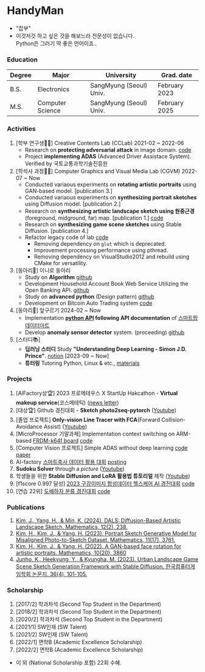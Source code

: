 # HandyMan
- "잡부"
- 이것저것 하고 싶은 것을 해보느라 전문성이 없습니다.<br> Python은 그러기 딱 좋은 언어이죠..

### Education

| Degree           | Major             | University             | Grad. date    |
| ---------------- |-----------------  | ---------------------- | ------------------ |
| B.S.             | Electronics       | SangMyung (Seoul) Univ.| February 2023      |
| M.S.             | Computer Science  | SangMyung (Seoul) Univ.| February 2025      |

### Activities
1. [학부 연구생🧑‍💻] Creative Contents Lab (CCLab) 2021-02 ~ 2022-06
   - Research on **protecting adversarial attack** in image domain. [code](https://github.com/comeeasy/R320_VOneNet)
   - Project **implementing ADAS** (Advanced Driver Assistace System). Verified by 국토교통과학기술진흥원
3. [학석사 과정🧑‍💻] Computer Graphics and Visual Media Lab (CGVM) 2022-07 ~ Now
   - Conducted variaous experiments on **rotating artistic portraits** using GAN-based model. [publication 3.]
   - Conducted variaous experiments on **synthesizing portrait sketches** using Diffusion model. [publication 2.]
   - Research on **synthesizing artistic landscape sketch using 원중근경** (foreground, midground, far) map. [publication 1.] [code](https://github.com/comeeasy/DALS) 
   - Research on **synthesizing game scene sketches** using Stable Diffusion. [publication 4.]
   - Refactor legacy code of lab [code](https://github.com/comeeasy/CGVM_FDoG_opencv)
        - Removing dependency on `glut` which is deprecated.
        - Improvement processing performance using pthread.
        - Removing dependency on VisualStudio2012 and rebuild using CMake for versatility.
5. [동아리👫] 이니로 동아리
   - Study on **Algorithm** [github](https://github.com/comeeasy/Algorithm-study/tree/main/joono)
   - Development Household Account Book Web Service Utilizing the Open Banking API. [github](https://github.com/auddus16/this_much?tab=readme-ov-file)
   - Study on **advanced python** (Design pattern) [github](https://github.com/jiminAn/Python_Clean_Code/tree/main/joono)
   - Development on Bitcoin Auto Trading system [code](https://github.com/comeeasy/Coin_Auto_Trading) 
7. [동아리👫] 앞구르기 2024-02 ~ Now
   - Implementation **[python API](https://github.com/roll4ward/SmartFarmDataMartAPI) following API documentation** of [스마트팜데이터마트](https://data.smartfarmkorea.net/openApi/openApiUseInfo.do?menuId=M060501)
   - Develop **anomaly sensor detector** system. (proceeding) [github](https://github.com/roll4ward/AnomalyEnvDetector) 
9. [스터디📚] 
    - **딥러닝 스터디** Study **"Understanding Deep Learning - Simon J.D. Prince"**. [notion](https://joono.notion.site/Deep-Learning-Study-2bd51fb4767d4b4fa0f563564930d958?pvs=4) [2023-09 ~ Now]
    - **튜터링** Tutoring Python, Linux & etc., [materials](https://drive.google.com/drive/folders/1DhdZAR9MAiVLo9imlOX5NGksLPGZW36Z?usp=sharing) 

### Projects
1. [AIFactory상🏆] 2023 프로메테우스 X StartUp Hakcathon - **Virtual makeup service**(코스메테틱)  ([news letter](https://www.newswire.co.kr/newsRead.php?no=962341))
2. [대상🏆] Github 경진대회 - **Sketch photo2seq-pytorch** ([Youtube](https://www.youtube.com/watch?v=gfU1dlzh2VE))
3. [졸업 프로젝트] **Only-vision Line Tracer with FCA**(Forward Collision-Avoidance Assist) ([Youtube](https://www.youtube.com/watch?v=elfMAMhiwws))
4. [MicroProcessor 기말과제] Implementation context switching on ARM-based [FRDM-k64f board](https://www.nxp.com/design/design-center/development-boards-and-designs/general-purpose-mcus/freedom-development-platform-for-kinetis-k64-k63-and-k24-mcus:FRDM-K64F) [code](https://github.com/comeeasy/SangMyung-MP-team4-Multi-Thread-Context-Switching)
5. [Computer Vision 프로젝트] Simple ADAS without deep learning [code](https://github.com/comeeasy/SimpleADAS) [paper](https://docs.google.com/document/d/17m_geLijXTVO3QhzpMjocZp3wsiSaXPD/edit?usp=share_link&ouid=107778625302344105849&rtpof=true&sd=true) 
6. AI-factory [스마트축사 데이터 활용 대회](https://aifactory.space/task/1952/overview) [posting](https://joono.notion.site/6349cb8aa6df4953b8210e3147519991?pvs=4)
7. **Sudoku Solver** through a _picture_ ([Youtube](https://www.youtube.com/watch?v=v5IgQAuJ-jY))
8. 학생들을 위한 **Stable Diffusion and LoRA 활용법 튜토리얼** 제작 ([Youtube](https://www.youtube.com/watch?v=ics_03c3VEA))
9. [f1score 0.997 달성] [2023 구강이미지 합성데이터 헬스케어 AI 경진대회](https://github.com/bab-korea/healthcare-ai-contest) [code](https://github.com/comeeasy/healthcare-ai-contest)
10. [연습 22위] [도배하자 분류 경진대회](https://dacon.io/competitions/official/236082/leaderboard) [code](https://github.com/comeeasy/CLIP_for_classificaion_with_descriptions)

### Publications
1. [Kim, J., Yang, H., & Min, K. (2024). DALS: Diffusion-Based Artistic Landscape Sketch. Mathematics, 12(2), 238.](https://www.mdpi.com/2227-7390/12/2/238)
2. [Kim, H., Kim, J., & Yang, H. (2023). Portrait Sketch Generative Model for Misaligned Photo-to-Sketch Dataset. Mathematics, 11(17), 3761.](https://www.mdpi.com/2227-7390/11/17/3761)
3. [Kim, H., Kim, J., & Yang, H. (2022). A GAN-based face rotation for artistic portraits. Mathematics, 10(20), 3860](https://www.mdpi.com/2227-7390/10/20/3860)
4. [Junho, K., Heekyung, Y., & Kyungha, M. (2023). Urban Landscape Game Scene Sketch Generation Framework with Stable Diffusion. 한국컴퓨터게임학회 논문지, 36(4), 101-105.](https://db.koreascholar.com/Article/Detail/430365)

### Scholarship
1. [2017/2] 학과차석 (Second Top Student in the Department)
2. [2018/2] 학과차석 (Second Top Student in the Department)
3. [2020/2] 학과차석 (Second Top Student in the Department)
4. [2021/1] SW인재 (SW Talent)
5. [2021/2] SW인재 (SW Talent)
6. [2022/1] 면학B (Academic Excellence Scholarship)
7. [2022/2] 면학B (Academic Excellence Scholarship)
- 이 외 (National Scholarship 포함) 22회 수혜.
